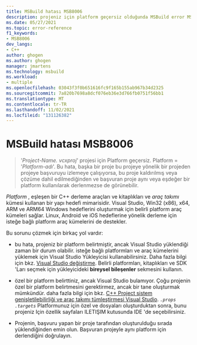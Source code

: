 ```yaml
---
title: MSBuild hatası MSB8006
description: projeniz için platform geçersiz olduğunda MSBuild error MSB8006 oluşur.
ms.date: 05/27/2021
ms.topic: error-reference
f1_keywords:
- MSB8006
dev_langs:
- C++
author: ghogen
ms.author: ghogen
manager: jmartens
ms.technology: msbuild
ms.workload:
- multiple
ms.openlocfilehash: 03043f3f0b651616fc9f165b155ab967b34d2325
ms.sourcegitcommit: 7a820b7698a8dcf076eb36e3d766fb0751f56bb1
ms.translationtype: MT
ms.contentlocale: tr-TR
ms.lasthandoff: 11/02/2021
ms.locfileid: "131126382"
---
```

# <a name="msbuild-error-msb8006"></a>MSBuild hatası MSB8006

> '*Project-Name. vcxproj*' projesi için Platform geçersiz.  Platform = '*Platform-adı*'. Bu hata, başka bir proje bu projeye yönelik bir projeden projeye başvuruyu izlemeye çalışıyorsa, bu proje kaldırılmış veya çözüme dahil edilmediğinden ve başvuran proje aynı veya eşdeğer bir platform kullanılarak derlenmezse de görünebilir.

*Platform* , eşleşen bir C++ derleme araçları ve kitaplıkları ve *araç takımı* kümesi kullanan bir yapı hedefi mimarisidir. Visual Studio, Win32 (x86), x64, ARM ve ARM64 Windows hedeflerini oluşturmak için belirli platform araç kümeleri sağlar. Linux, Android ve iOS hedeflerine yönelik derleme için isteğe bağlı platform araç kümelerini de destekler.

Bu sorunu çözmek için birkaç yol vardır:

- bu hata, projeniz bir platform belirtmiştir, ancak Visual Studio yüklendiği zaman bir durum olabilir. isteğe bağlı platformları ve araç kümelerini yüklemek için Visual Studio Yükleyicisi kullanabilirsiniz. Daha fazla bilgi için bkz. [Visual Studio değiştirme](../../install/modify-visual-studio.md). Belirli platformları, kitaplıkları ve SDK 'Ları seçmek için yükleyicideki **bireysel bileşenler** sekmesini kullanın.

- özel bir platform belirttiniz, ancak Visual Studio bulamıyor. Çoğu projenin özel bir platform belirtmesini gerektirmez, ancak bir tane oluşturmak mümkündür. daha fazla bilgi için bkz. [C++ Project sistem genişletilebilirliği ve araç takımı tümleştirmesi Visual Studio](../../extensibility/visual-cpp-project-extensibility.md). *`.props`* *`.targets`* Platformunuz için özel ve dosyaları oluşturduktan sonra, bunu projeniz Için özellik sayfaları ILETIŞIM kutusunda IDE 'de seçebilirsiniz. 

- Projenin, başvuru yapan bir proje tarafından oluşturulduğu sırada yüklendiğinden emin olun. Başvuran projeyle aynı platform için derlendiğini doğrulayın.
